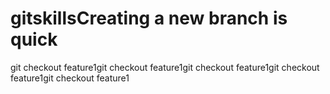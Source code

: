 # gitskillsCreating a new branch is quick
git checkout feature1git checkout feature1git checkout feature1git checkout feature1git checkout feature1
